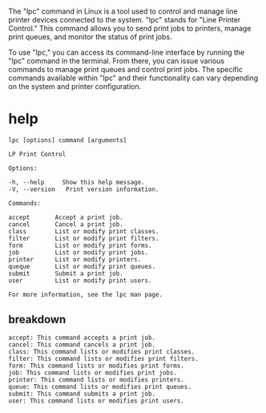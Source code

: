# 

The "lpc" command in Linux is a tool used to control and manage line printer devices connected to the system. "lpc" stands for "Line Printer Control." This command allows you to send print jobs to printers, manage print queues, and monitor the status of print jobs.

To use "lpc," you can access its command-line interface by running the "lpc" command in the terminal. From there, you can issue various commands to manage print queues and control print jobs. The specific commands available within "lpc" and their functionality can vary depending on the system and printer configuration.

# help 

```
lpc [options] command [arguments]

LP Print Control

Options:

-h, --help     Show this help message.
-V, --version   Print version information.

Commands:

accept       Accept a print job.
cancel       Cancel a print job.
class        List or modify print classes.
filter       List or modify print filters.
form         List or modify print forms.
job          List or modify print jobs.
printer      List or modify printers.
queque       List or modify print queues.
submit       Submit a print job.
user         List or modify print users.

For more information, see the lpc man page.
```

## breakdown

```
accept: This command accepts a print job.
cancel: This command cancels a print job.
class: This command lists or modifies print classes.
filter: This command lists or modifies print filters.
form: This command lists or modifies print forms.
job: This command lists or modifies print jobs.
printer: This command lists or modifies printers.
queue: This command lists or modifies print queues.
submit: This command submits a print job.
user: This command lists or modifies print users.
```
